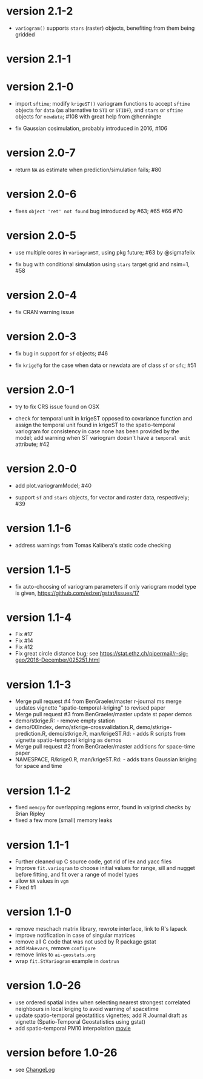 # version 2.1-2

* `variogram()` supports `stars` (raster) objects, benefiting from them being gridded

# version 2.1-1

# version 2.1-0

* import `sftime`; modify `krigeST()` variogram functions to accept `sftime` objects for `data` (as alternative to `STI` or `STIDF`), and `stars` or `sftime` objects for `newdata`; #108 with great help from @henningte

* fix Gaussian cosimulation, probably introduced in 2016, #106

# version 2.0-7

* return `NA` as estimate when prediction/simulation fails; #80

# version 2.0-6

* fixes `object 'ret' not found` bug introduced by #63; #65 #66 #70

# version 2.0-5

* use multiple cores in `variogramST`, using pkg future; #63 by @sigmafelix

* fix bug with conditional simulation using `stars` target grid and nsim=1, #58

# version 2.0-4

* fix CRAN warning issue

# version 2.0-3

* fix bug in support for `sf` objects; #46

* fix `krigeTg` for the case when data or newdata are of class `sf` or `sfc`; #51

# version 2.0-1

* try to fix CRS issue found on OSX

* check for temporal unit in krigeST opposed to covariance function and assign the temporal unit found in krigeST to the spatio-temporal variogram for consistency in case none has been provided by the model; add warning when ST variogram doesn't have a `temporal unit` attribute; #42

# version 2.0-0

* add plot.variogramModel; #40

* support `sf` and `stars` objects, for vector and raster data, respectively; #39

#  version 1.1-6 
 
  * address warnings from Tomas Kalibera's static code checking

#  version 1.1-5
 
  * fix auto-choosing of variogram parameters if only variogram model type is given,
        https://github.com/edzer/gstat/issues/17

#  version 1.1-4
 
   * Fix #17
   * Fix #14
   * Fix #12
   * Fix great circle distance bug; see https://stat.ethz.ch/pipermail/r-sig-geo/2016-December/025251.html

#  version 1.1-3
  
* Merge pull request #4 from BenGraeler/master r-journal ms merge updates vignette "spatio-temporal-kriging" to revised paper
* Merge pull request #3 from BenGraeler/master update st paper demos
* demo/stkrige.R: - remove empty station
* demo/00Index, demo/stkrige-crossvalidation.R, demo/stkrige-prediction.R, demo/stkrige.R, man/krigeST.Rd: - adds R scripts from vignette spatio-temporal kriging as demos
* Merge pull request #2 from BenGraeler/master additions for space-time paper
* NAMESPACE, R/krige0.R, man/krigeST.Rd: - adds trans Gaussian kriging for space and time

#  version 1.1-2
  
* fixed `memcpy` for overlapping regions error, found in valgrind checks by Brian Ripley
* fixed a few more (small) memory leaks

#  version 1.1-1
  
* Further cleaned up C source code, got rid of lex and yacc files
* Improve `fit.variogram` to choose initial values for range, sill and nugget before fitting, and fit over a range of model types
* allow `NA` values in `vgm`
* Fixed #1

#  version 1.1-0
  
* remove meschach matrix library, rewrote interface, link to R's lapack
* improve notification in case of singular matrices
* remove all C code that was not used by R package gstat
* add `Makevars`, remove `configure`
* remove links to `ai-geostats.org`
* wrap `fit.StVariogram` example in `dontrun`

#  version 1.0-26
  
* use ordered spatial index when selecting nearest strongest correlated neighbours in local kriging to avoid warning of spacetime
* update spatio-temporal geostatitics vignettes; add R Journal draft as vignette (Spatio-Temporal Geostatistics using gstat)
* add spatio-temporal PM10 interpolation [movie](http://gstat.r-forge.r-project.org/STpred.html)

#  version before 1.0-26

* see [ChangeLog](https://github.com/r-spatial/gstat/blob/master/inst/ChangeLog)
